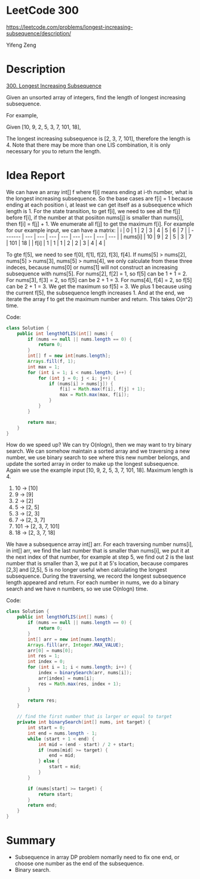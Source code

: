# **LeetCode 300**
https://leetcode.com/problems/longest-increasing-subsequence/description/

Yifeng Zeng

# Description
[300. Longest Increasing Subsequence](https://leetcode.com/problems/longest-increasing-subsequence/description/)

Given an unsorted array of integers, find the length of longest increasing subsequence.

For example,

Given [10, 9, 2, 5, 3, 7, 101, 18],

The longest increasing subsequence is [2, 3, 7, 101], therefore the length is 4. Note that there may be more than one LIS combination, it is only necessary for you to return the length.



# Idea Report

We can have an array int[] f where f[i] means ending at i-th number, what is the longest increasing subsequence. So the base cases are f[i] = 1 because ending at each position i, at least we can get itself as a subsequence which length is 1. For the state transition, to get f[i], we need to see all the f[j] before f[i], if the number at that posiiton nums[j] is smaller than nums[i], then f[i] = f[j] + 1. We enumerate all f[j] to get the maximum f[i].
For example for our example input, we can have a matrix:
| i       | 0   | 1   | 2   | 3   | 4   | 5   | 6   | 7   |
| ------- | --- | --- | --- | --- | --- | --- | --- | --- |
| nums[i] | 10  | 9   | 2   | 5   | 3   | 7   | 101 | 18  |
| f[i]    | 1   | 1   | 1   | 2   | 2   | 3   | 4   | 4   |

To gte f[5], we need to see f[0], f[1], f[2], f[3], f[4]. If nums[5] > nums[2], nums[5] > nums[3], nums[5] > nums[4], we only calculate from these three indeces, because nums[0] or nums[1] will not construct an increasing subsequence with nums[5]. For nums[2], f[2] = 1, so f[5] can be 1 + 1 = 2. For nums[3], f[3] = 2, so f[5] can be 2 + 1 = 3. For nums[4], f[4] = 2, so f[5] can be 2 + 1 = 3. We get the maximum so f[5] = 3. We plus 1 because using the current f[5], the subsequence length increases 1. And at the end, we iterate the array f to get the maximum number and return. This takes O(n^2) time.

Code:
```java
class Solution {
    public int lengthOfLIS(int[] nums) {
        if (nums == null || nums.length == 0) {
            return 0;
        }
        int[] f = new int[nums.length];
        Arrays.fill(f, 1);
        int max = 1;
        for (int i = 1; i < nums.length; i++) {
            for (int j = 0; j < i; j++) {
                if (nums[i] > nums[j]) {
                    f[i] = Math.max(f[i], f[j] + 1);
                    max = Math.max(max, f[i]);
                }
            }
        }

        return max;
    }
}
```

How do we speed up? We can try O(nlogn), then we may want to try binary search. We can somehow maintain a sorted array and we traversing a new number, we use binary search to see where this new number belongs, and update the sorted array in order to make up the longest subsequence.
Again we use the example input [10, 9, 2, 5, 3, 7, 101, 18]. Maximum length is 4.
1. 10 -> [10]
2. 9 -> [9]
3. 2 -> [2]
4. 5 -> [2, 5]
5. 3 -> [2, 3]
6. 7 -> [2, 3, 7]
7. 101 -> [2, 3, 7, 101]
8. 18 -> [2, 3, 7, 18]

We have a subsequence array int[] arr. For each traversing number nums[i], in int[] arr, we find the last number that is smaller than nums[i], we put it at the next index of that number, for example at step 5, we find out 2 is the last number that is smaller than 3, we put it at 5's location, because compares [2,3] and [2,5], 5 is no longer useful when calculating the longest subsequence. During the traversing, we record the longest subsequence length appeared and return. For each number in nums, we do a binary search and we have n numbers, so we use O(nlogn) time.

Code:
```java
class Solution {
    public int lengthOfLIS(int[] nums) {
        if (nums == null || nums.length == 0) {
            return 0;
        }
        int[] arr = new int[nums.length];
        Arrays.fill(arr, Integer.MAX_VALUE);
        arr[0] = nums[0];
        int res = 1;
        int index = 0;
        for (int i = 1; i < nums.length; i++) {
            index = binarySearch(arr, nums[i]);
            arr[index] = nums[i];
            res = Math.max(res, index + 1);
        }

        return res;
    }

    // find the first number that is larger or equal to target
    private int binarySearch(int[] nums, int target) {
        int start = 0;
        int end = nums.length - 1;
        while (start + 1 < end) {
            int mid = (end - start) / 2 + start;
            if (nums[mid] >= target) {
                end = mid;
            } else {
                start = mid;
            }
        }

        if (nums[start] >= target) {
            return start;
        }
        return end;
    }
}
```


# Summary
- Subsequence in array DP problem nomarlly need to fix one end, or choose one number as the end of the subsequence.
- Binary search.
